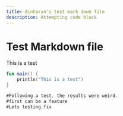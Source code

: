 ```yaml
---
title: Ainharan's test mark down file
description: Attempting code block
---
```

# Test Markdown file

This is a test

```kotlin
fun main() {
    println("This is a test")
}

#Following a test, the results were weird.
#first can be a feature
#Lets testing fix


```
